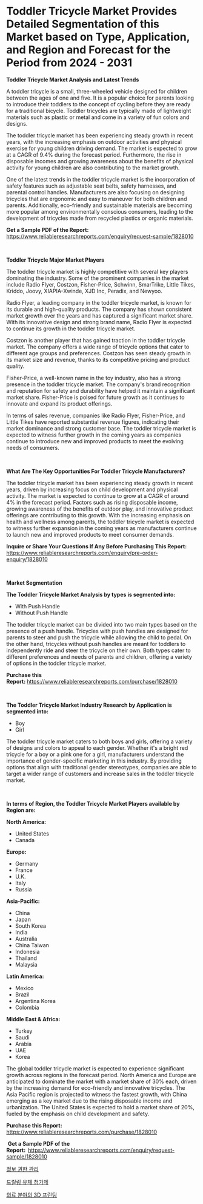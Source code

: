 <p><h1>Toddler Tricycle Market Provides Detailed Segmentation of this Market based on Type, Application, and Region and Forecast for the Period from 2024 - 2031</h1></p><p><strong>Toddler Tricycle Market Analysis and Latest Trends</strong></p>
<p><p>A toddler tricycle is a small, three-wheeled vehicle designed for children between the ages of one and five. It is a popular choice for parents looking to introduce their toddlers to the concept of cycling before they are ready for a traditional bicycle. Toddler tricycles are typically made of lightweight materials such as plastic or metal and come in a variety of fun colors and designs.</p><p>The toddler tricycle market has been experiencing steady growth in recent years, with the increasing emphasis on outdoor activities and physical exercise for young children driving demand. The market is expected to grow at a CAGR of 9.4% during the forecast period. Furthermore, the rise in disposable incomes and growing awareness about the benefits of physical activity for young children are also contributing to the market growth.</p><p>One of the latest trends in the toddler tricycle market is the incorporation of safety features such as adjustable seat belts, safety harnesses, and parental control handles. Manufacturers are also focusing on designing tricycles that are ergonomic and easy to maneuver for both children and parents. Additionally, eco-friendly and sustainable materials are becoming more popular among environmentally conscious consumers, leading to the development of tricycles made from recycled plastics or organic materials.</p></p>
<p><strong>Get a Sample PDF of the Report:&nbsp;</strong> <a href="https://www.reliableresearchreports.com/enquiry/request-sample/1828010">https://www.reliableresearchreports.com/enquiry/request-sample/1828010</a></p>
<p>&nbsp;</p>
<p><strong>Toddler Tricycle Major Market Players</strong></p>
<p><p>The toddler tricycle market is highly competitive with several key players dominating the industry. Some of the prominent companies in the market include Radio Flyer, Costzon, Fisher-Price, Schwinn, SmarTrike, Little Tikes, Kriddo, Joovy, XIAPIA-Xwinde, XJD Inc, Peradix, and Newyoo.</p><p>Radio Flyer, a leading company in the toddler tricycle market, is known for its durable and high-quality products. The company has shown consistent market growth over the years and has captured a significant market share. With its innovative design and strong brand name, Radio Flyer is expected to continue its growth in the toddler tricycle market.</p><p>Costzon is another player that has gained traction in the toddler tricycle market. The company offers a wide range of tricycle options that cater to different age groups and preferences. Costzon has seen steady growth in its market size and revenue, thanks to its competitive pricing and product quality.</p><p>Fisher-Price, a well-known name in the toy industry, also has a strong presence in the toddler tricycle market. The company's brand recognition and reputation for safety and durability have helped it maintain a significant market share. Fisher-Price is poised for future growth as it continues to innovate and expand its product offerings.</p><p>In terms of sales revenue, companies like Radio Flyer, Fisher-Price, and Little Tikes have reported substantial revenue figures, indicating their market dominance and strong customer base. The toddler tricycle market is expected to witness further growth in the coming years as companies continue to introduce new and improved products to meet the evolving needs of consumers.</p></p>
<p>&nbsp;</p>
<p><strong>What Are The Key Opportunities For Toddler Tricycle Manufacturers?</strong></p>
<p><p>The toddler tricycle market has been experiencing steady growth in recent years, driven by increasing focus on child development and physical activity. The market is expected to continue to grow at a CAGR of around 4% in the forecast period. Factors such as rising disposable income, growing awareness of the benefits of outdoor play, and innovative product offerings are contributing to this growth. With the increasing emphasis on health and wellness among parents, the toddler tricycle market is expected to witness further expansion in the coming years as manufacturers continue to launch new and improved products to meet consumer demands.</p></p>
<p><strong>Inquire or Share Your Questions If Any Before Purchasing This Report:</strong> <a href="https://www.reliableresearchreports.com/enquiry/pre-order-enquiry/1828010">https://www.reliableresearchreports.com/enquiry/pre-order-enquiry/1828010</a></p>
<p>&nbsp;</p>
<p><strong>Market Segmentation</strong></p>
<p><strong>The Toddler Tricycle Market Analysis by types is segmented into:</strong></p>
<p><ul><li>With Push Handle</li><li>Without Push Handle</li></ul></p>
<p><p>The toddler tricycle market can be divided into two main types based on the presence of a push handle. Tricycles with push handles are designed for parents to steer and push the tricycle while allowing the child to pedal. On the other hand, tricycles without push handles are meant for toddlers to independently ride and steer the tricycle on their own. Both types cater to different preferences and needs of parents and children, offering a variety of options in the toddler tricycle market.</p></p>
<p><strong>Purchase this Report:&nbsp;</strong><a href="https://www.reliableresearchreports.com/purchase/1828010">https://www.reliableresearchreports.com/purchase/1828010</a></p>
<p>&nbsp;</p>
<p><strong>The Toddler Tricycle Market Industry Research by Application is segmented into:</strong></p>
<p><ul><li>Boy</li><li>Girl</li></ul></p>
<p><p>The toddler tricycle market caters to both boys and girls, offering a variety of designs and colors to appeal to each gender. Whether it's a bright red tricycle for a boy or a pink one for a girl, manufacturers understand the importance of gender-specific marketing in this industry. By providing options that align with traditional gender stereotypes, companies are able to target a wider range of customers and increase sales in the toddler tricycle market.</p></p>
<p>&nbsp;</p>
<p><strong>In terms of Region, the Toddler Tricycle Market Players available by Region are:</strong></p>
<p>
    <p> <strong> North America: </strong>
        <ul>
            <li>United States</li>
            <li>Canada</li>
        </ul>
        </p> 
    <p> <strong> Europe: </strong>
        <ul>
            <li>Germany</li>
            <li>France</li>
            <li>U.K.</li>
            <li>Italy</li>
            <li>Russia</li>
        </ul>
        </p> 
    <p> <strong> Asia-Pacific: </strong>
        <ul>
            <li>China</li>
            <li>Japan</li>
            <li>South Korea</li>
            <li>India</li>
            <li>Australia</li>
            <li>China Taiwan</li>
            <li>Indonesia</li>
            <li>Thailand</li>
            <li>Malaysia</li>
        </ul>
        </p> 
    <p> <strong> Latin America: </strong>
        <ul>
            <li>Mexico</li>
            <li>Brazil</li>
            <li>Argentina Korea</li>
            <li>Colombia</li>
        </ul>
        </p> 
    <p> <strong> Middle East & Africa: </strong>
        <ul>
            <li>Turkey</li>
            <li>Saudi</li>
            <li>Arabia</li>
            <li>UAE</li>
            <li>Korea</li>
        </ul>
    </p>
    </p>
<p><p>The global toddler tricycle market is expected to experience significant growth across regions in the forecast period. North America and Europe are anticipated to dominate the market with a market share of 30% each, driven by the increasing demand for eco-friendly and innovative tricycles. The Asia Pacific region is projected to witness the fastest growth, with China emerging as a key market due to the rising disposable income and urbanization. The United States is expected to hold a market share of 20%, fueled by the emphasis on child development and safety.</p></p>
<p><strong>Purchase this Report: </strong><a href="https://www.reliableresearchreports.com/purchase/1828010">https://www.reliableresearchreports.com/purchase/1828010</a></p>
<p>&nbsp;<strong>Get a Sample PDF of the Report:&nbsp;&nbsp;</strong><a href="https://www.reliableresearchreports.com/enquiry/request-sample/1828010">https://www.reliableresearchreports.com/enquiry/request-sample/1828010</a></p>
<p><strong></strong></p>
<p><p><a href="https://github.com/vs10l4sfg5c/Market-Research-Report-List-1/blob/main/79966306588.md">정보 권한 관리</a></p><p><a href="https://github.com/iansanftyord09878/Market-Research-Report-List-1/blob/main/19143086586.md">드릴링 유체 첨가제</a></p><p><a href="https://github.com/crfsywufhm81415/Market-Research-Report-List-1/blob/main/40516026587.md">의료 분야의 3D 프린팅</a></p></p>